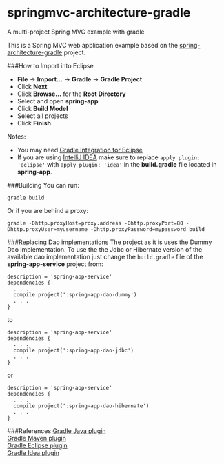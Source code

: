 # springmvc-architecture-gradle
A multi-project Spring MVC example with gradle

This is a Spring MVC web application example based on the <a href="https://github.com/lucaslouca/spring-architecture-gradle" target="_blank">spring-architecture-gradle</a> project.


###How to Import into Eclipse
* **File** -> **Import...** -> **Gradle** -> **Gradle Project**
* Click **Next**
* Click **Browse...** for the **Root Directory**
* Select and open **spring-app**
* Click **Build Model**
* Select all projects
* Click **Finish**

Notes: 
* You may need <a href="http://marketplace.eclipse.org/content/gradle-integration-eclipse-44" target="_blank">Gradle Integration for Eclipse</a>
* If you are using <a href="https://www.jetbrains.com/idea/" target="_blank">IntelliJ IDEA</a> make sure to replace ``apply plugin: 'eclipse'`` with ``apply plugin: 'idea'`` in the **build.gradle** file located in **spring-app**.

###Building
You can run:

```
gradle build
```

Or if you are behind a proxy:
```
gradle -Dhttp.proxyHost=proxy.address -Dhttp.proxyPort=80 -Dhttp.proxyUser=myusername -Dhttp.proxyPassword=mypassword build
```

###Replacing Dao implementations
The project as it is uses the Dummy Dao implementation. To use the the Jdbc or Hibernate version of the available dao implementation just change
the ``build.gradle`` file of the **spring-app-service** project from:
```
description = 'spring-app-service'
dependencies {
  . . .
  compile project(':spring-app-dao-dummy')
  . . .
}
```
to

```
description = 'spring-app-service'
dependencies {
  . . .
  compile project(':spring-app-dao-jdbc')
  . . .
}
```
or
```
description = 'spring-app-service'
dependencies {
  . . .
  compile project(':spring-app-dao-hibernate')
  . . .
}
```


###References
<a href="http://www.gradle.org/docs/current/userguide/java_plugin.html" target="_blank">Gradle Java plugin</a><br>
<a href="http://www.gradle.org/docs/current/userguide/maven_plugin.html" target="_blank">Gradle Maven plugin</a><br>
<a href="http://www.gradle.org/docs/current/userguide/eclipse_plugin.html" target="_blank">Gradle Eclipse plugin</a><br>
<a href="http://www.gradle.org/docs/current/userguide/idea_plugin.html" target="_blank">Gradle Idea plugin</a><br>
